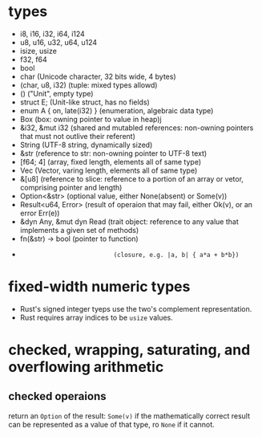# types
- i8, i16, i32, i64, i124
- u8, u16, u32, u64, u124
- isize, usize
- f32, f64
- bool
- char                          (Unicode character, 32 bits wide, 4 bytes)
- (char, u8, i32)               (tuple: mixed types allowd)
- ()                            ("Unit", empty type)
- struct E;                     (Unit-like struct, has no fields)
- enum A { on, late(i32) }      (enumeration, algebraic data type)
- Box<Attend>                   (box: owning pointer to value in heap)j
- &i32, &mut i32                (shared and mutabled references: non-owning
                                 pointers that must not outlive their referent)
- String                        (UTF-8 string, dynamically sized)                                 
- &str                          (reference to str: non-owning pointer to UTF-8 text)
- [f64; 4]                      (array, fixed length, elements all of same type)
- Vec<f64>                      (Vector, varing length, elements all of same type)
- &[u8]                         (reference to slice: reference to a portion of an
                                 array or vetor, comprising pointer and length)
- Option<&str>                  (optional value, either None(absent) or Some(v))                                 
- Result<u64, Error>            (result of operaion that may fail, either Ok(v),
                                 or an error Err(e))
- &dyn Any, &mut dyn Read       (trait object: reference to any value that
                                 implements a given set of methods)
- fn(&str) -> bool              (pointer to function)
-                               (closure, e.g. |a, b| { a*a + b*b})

# fixed-width numeric types
- Rust's signed integer tyeps use the two's complement representation.
- Rust requires array indices to be `usize` values.
# checked, wrapping, saturating, and overflowing arithmetic
## checked operaions
return an `Option` of the result: `Some(v)` if the mathematically correct
    result can be represented as a value of that type, ro `None` if it cannot.
